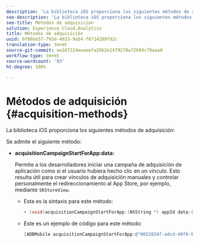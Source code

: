 ```yaml
---
description: 'La biblioteca iOS proporciona los siguientes métodos de adquisición '
seo-description: 'La biblioteca iOS proporciona los siguientes métodos de adquisición '
seo-title: Métodos de adquisición
solution: Experience Cloud,Analytics
title: Métodos de adquisición
uuid: 6f88de57-793d-4d33-9a54-f6714289fd2c
translation-type: tm+mt
source-git-commit: ae16f224eeaeefa29b2e1479270a72694c79aaa0
workflow-type: tm+mt
source-wordcount: '93'
ht-degree: 100%

---
```



# Métodos de adquisición {#acquisition-methods}

La biblioteca iOS proporciona los siguientes métodos de adquisición:

Se admite el siguiente método:

* **acquisitionCampaignStartForApp:data:**

   Permite a los desarrolladores iniciar una campaña de adquisición de aplicación como si el usuario hubiera hecho clic en un vínculo. Esto resulta útil para crear vínculos de adquisición manuales y controlar personalmente el redireccionamiento al App Store, por ejemplo, mediante `SKStoreView`.

   * Esta es la sintaxis para este método:

      ```objective-c
      + (void)acquisitionCampaignStartForApp:(NSString *) appId data:(NSDictionary *)data; 
      ```

   * Este es un ejemplo de código para este método:

      ```objective-c
      [ADBMobile acquisitionCampaignStartForApp:@"0652024f-adcd-49f9-9bd7-2552a4564d2f" data:@{@"custom.key":@"value"}]; 
      ```


